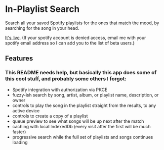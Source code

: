 # In-Playlist Search

Search all your saved Spotify playlists for the ones that match the mood, by searching for the song in your head.

[It's live](https://in-playlist-search.onrender.com/ 'In-Playlist Search').
(If your spotify account is denied access, email me with your spotify email address so I can add you to the list of beta users.)

## Features

### This README needs help, but basically this app does some of this cool stuff, and probably some others I forgot:

- Spotify integration with authorization via PKCE
- fuzzy-ish search by song, artist, album, or playlist name, description, or owner
- controls to play the song in the playlist straight from the results, to any active device
- controls to create a copy of a playlist
- queue preview to see what songs will be up next after the match
- caching with local IndexedDb (every visit after the first will be much faster)
- progressive search while the full set of playlists and songs continues loading
